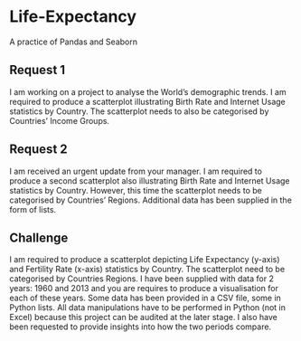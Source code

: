 # Life-Expectancy
A practice of Pandas and Seaborn

## Request 1
I am working on a project to analyse the World’s demographic trends.
I am required to produce a scatterplot illustrating Birth Rate and Internet Usage statistics by Country.
The scatterplot needs to also be categorised by Countries’ Income Groups. 

## Request 2
I am received an urgent update from your manager. 
I am required to produce a second scatterplot also illustrating Birth Rate and Internet Usage statistics by Country.
However, this time the scatterplot needs to be categorised by Countries’ Regions.
Additional data has been supplied in the form of lists.

## Challenge
I am required to produce a scatterplot depicting Life Expectancy (y-axis) and Fertility Rate (x-axis) statistics by Country. 
The scatterplot need to be categorised by Countries Regions.
I have been supplied with data for 2 years: 1960 and 2013 and you are requires to produce a visualisation for each of these years.
Some data has been provided in a CSV file, some in Python lists. 
All data manipulations have to be performed in Python (not in Excel) because this project can be audited at the later stage.
I also have been requested to provide insights into how the two periods compare. 
